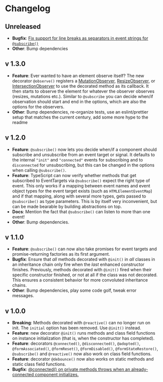 # Changelog

## Unreleased

- **Bugfix**: [Fix support for line breaks as separators in event strings for `@subscribe()`](https://github.com/SirPepe/ornament/issues/9)
- **Other**: Bump dependencies

## v 1.3.0

- **Feature**: Ever wanted to have an element observe itself? The new decorator `@observe()` registers a [MutationObserver](https://developer.mozilla.org/en-US/docs/Web/API/MutationObserver), [ResizeObserver](https://developer.mozilla.org/en-US/docs/Web/API/ResizeObserver), or [IntersectionObserver](https://developer.mozilla.org/en-US/docs/Web/API/Intersection_Observer_API) to use the decorated method as its callback. It then starts to observe the element for whatever the observer observes (resizes, mutations etc.). Similar to `@subscribe` you can decide when/if observation should start and end in the options, which are also the options for the observers.
- **Other**: Bump dependencies, re-organize tests, use an eslint/prettier setup that matches the current century, add some more hype to the readme

## v 1.2.0

- **Feature**: `@subscribe()` now lets you decide when/if a component should subscribe and unsubscribe from an event target or signal. It defaults to the internal `"init"` and `"connected"` events for subscribing and to `disconnected` for unsubscribing, but this can be changed in the options when calling `@subscribe()`.
- **Feature**: TypeScript can now verify whether methods that get subscribed to EventTargets via `@subscribe()` expect the right type of event. This only works if a mapping between event names and event object types for the event target exists (such as `HTMLElementEventMap`) and if that mapping, along with several more types, gets passed to `@subscribe()` as type parameters. This is by itself very inconvenient, but can be made bearable by building abstractions on top.
- **Docs**: Mention the fact that `@subscribe()` can listen to more than one event!
- **Other**: Bump dependencies.

## v 1.1.0

- **Feature**: `@subscribe()` can now also take promises for event targets and promise-returning factories as its first argument.
- **Bugfix**: Ensure that _all_ methods decorated with `@init()` in _all_ classes in an inheritance chain only fire when the _last_ enhanced constructor finishes. Previously, methods decorated with `@init()` fired when their specific constructor finished, or not at all if the class was not decorated. This ensures a consistent behavior for more convoluted inheritance chains.
- **Other**: Bump dependencies, play some code golf, tweak error messages.

## v 1.0.0

- **Breaking**: Methods decorated with `@reactive()` can no longer run on init. The `initial` option has been removed. Use `@init()` instead.
- **Feature**: new decorator `@init()` runs methods and class field functions on instance initialization (that is, when the constructor has completed).
- **Feature**: decorators `@connected()`, `@disconnected()`, `@adopted()`, `@formAssociated()`, `@formReset()`, `@formDisabled()`, `@formStateRestore()`, `@subscribe()` and `@reactive()` now also work on class field functions.
- **Feature**: decorator `@debounce()` now also works on static methods and static class field functions.
- **Bugfix**: [@connected() on private methods throws when an already-connected component initializes.](https://github.com/SirPepe/ornament/issues/7)
